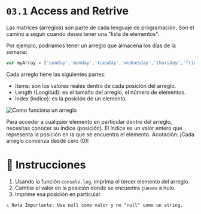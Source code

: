 # `03.1` Access and Retrive

Las matrices (arreglos) son parte de cada lenguaje de programación. Son el camino a seguir cuando desea tener una "lista de elementos".

Por ejemplo, podríamos tener un arreglo que almacena los días de la semana:
```js
var myArray = ['sunday','monday','tuesday','wednesday','thursday','friday','saturday'];
```
Cada arreglo tiene las siguientes partes:
- Items: son los valores reales dentro de cada posición del arreglo.
- Length (Longitud): es el tamaño del arreglo, el número de elementos.
- Index (indice): es la posición de un elemento.

![Como funciona un arreglo](https://ucarecdn.com/a2c7ae7f-2d52-4061-963d-0a9371d51b39/DbmSOHT.png)

Para acceder a cualquier elemento en particular dentro del arreglo, necesitas conocer su índice (posición). El índice es un valor entero que representa la posición en la que se encuentra el elemento. Acotación: ¡Cada arreglo comienza desde cero (0)!

# 📝 Instrucciones

1. Usando la función `console.log`, imprima el tercer elemento del arreglo.
2. Cambia el valor en la posición donde se encuentra `jueves` a nulo.
3. Imprime esa posición en particular.

```txt
⚠️ Nota Importante: Use null como valor y no "null" como un string.
```